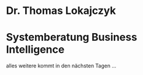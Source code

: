 # Dr. Thomas Lokajczyk

# Systemberatung Business Intelligence

alles weitere kommt in den nächsten Tagen ...


